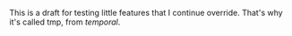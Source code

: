 This is a draft for testing little features that I continue override. That's why it's called tmp, from *temporal*.
